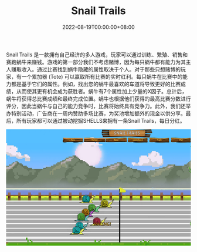 ﻿---
title: "Snail Trails"
description: "Snail Trails 是一款多人游戏"
date: 2022-08-19T00:00:00+08:00
lastmod: 2022-08-19T00:00:00+08:00
draft: false
authors: ["boogArno"]
featuredImage: "snail-trails.png"
tags: ["NFT Games","Snail Trails"]
categories: ["nfts"]
nfts: ["NFT Games"]
blockchain: "TRON"
website: "https://snailtrails.fun/"
twitter: "https://twitter.com/SnailtrailsF"
discord: ""
telegram: "https://t.me/Snailtrails"
github: ""
youtube: ""
twitch: ""
facebook: ""
instagram: ""
reddit: ""
medium: ""
steam: ""
gitbook: ""
googleplay: ""
appstore: ""
status: "Live"
weight: 
lightgallery: true
toc: true
pinned: false
recommend: false
recommend1: false
---
Snail Trails 是一款拥有自己经济的多人游戏，玩家可以通过训练、繁殖、销售和赛跑蜗牛来赚钱。游戏的第一部分我们不考虑赌博，因为每只蜗牛都有能力为其主人赚取收入。通过比赛找到蜗牛隐藏的属性取决于个人。对于那些只想赌博的玩家，有一个累加器 (Tote) 可以赢取所有比赛的实时红利。每只蜗牛在比赛中的能力都是基于它们的属性。例如，找出您的蜗牛最喜欢的车道将导致更好的比赛成绩，从而使其更有机会成为获胜者。蜗牛有7个属性加上少量的X因子。总计后，蜗牛将获得总比赛成绩和最终完成位置。蜗牛也根据他们获得的最高比赛分数进行评分，因此当蜗牛与自己的能力竞争时，比赛将始终具有竞争力。此外，我们还举办特别活动，广告商在一周内赞助多场比赛，为奖池增加额外的现金以供分享。最后，所有玩家都可以通过被动挖掘SHELLS来拥有一条Snail Trails，每日分红。

![snailtrails-dapp-games-tron-image1_51ffdd8990c4b8e8d0da7df55e3306b7](snailtrails-dapp-games-tron-image1_51ffdd8990c4b8e8d0da7df55e3306b7.png)